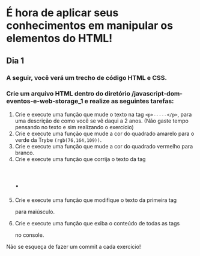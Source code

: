 # É hora de aplicar seus conhecimentos em manipular os elementos do HTML!

## Dia 1

### A seguir, você verá um trecho de código HTML e CSS.

### Crie um arquivo HTML dentro do diretório /javascript-dom-eventos-e-web-storage_1 e realize as seguintes tarefas:

1. Crie e execute uma função que mude o texto na tag `<p>-----</p>`, para uma descrição de como você se vê daqui a 2 anos. (Não gaste tempo pensando no texto e sim realizando o exercício)
2. Crie e execute uma função que mude a cor do quadrado amarelo para o verde da Trybe `(rgb(76,164,109))`.
3. Crie e execute uma função que mude a cor do quadrado vermelho para branco.
4. Crie e execute uma função que corrija o texto da tag <h1>.
5. Crie e execute uma função que modifique o texto da primeira tag <p> para maiúsculo.
6. Crie e execute uma função que exiba o conteúdo de todas as tags <p> no console.

Não se esqueça de fazer um commit a cada exercício!